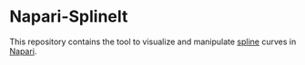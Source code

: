 # Napari-SplineIt

This repository contains the tool to visualize and manipulate [spline](https://www.biorxiv.org/content/10.1101/2020.10.27.357640v2) curves in [Napari](https://github.com/napari/napari).